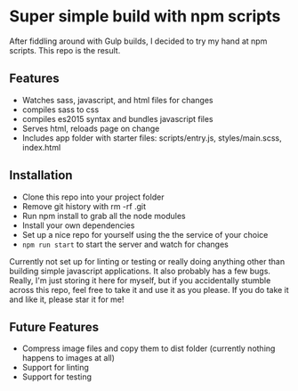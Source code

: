 # Super simple build with npm scripts

After fiddling around with Gulp builds, I decided to try my hand at npm scripts. This repo is the result.

## Features
* Watches sass, javascript, and html files for changes
* compiles sass to css
* compiles es2015 syntax and bundles javascript files
* Serves html, reloads page on change
* Includes app folder with starter files: scripts/entry.js, styles/main.scss, index.html

## Installation
* Clone this repo into your project folder
* Remove git history with rm -rf .git
* Run npm install to grab all the node modules
* Install your own dependencies
* Set up a nice repo for yourself using the the service of your choice
* `npm run start` to start the server and watch for changes

Currently not set up for linting or testing or really doing anything other than building simple javascript applications. It also probably has a few bugs. Really, I'm just storing it here for myself, but if you accidentally stumble across this repo, feel free to take it and use it as you please. If you do take it and like it, please star it for me!

## Future Features
* Compress image files and copy them to dist folder (currently nothing happens to images at all)
* Support for linting
* Support for testing
